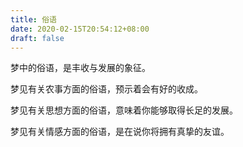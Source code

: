 ```yaml
---
title: 俗语
date: 2020-02-15T20:54:12+08:00
draft: false
---
```


梦中的俗语，是丰收与发展的象征。

梦见有关农事方面的俗语，预示着会有好的收成。

梦见有关思想方面的俗语，意味着你能够取得长足的发展。

梦见有关情感方面的俗语，是在说你将拥有真挚的友谊。

